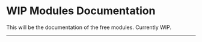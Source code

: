 # WIP Modules Documentation

This will be the documentation of the free modules. Currently WIP.

---
